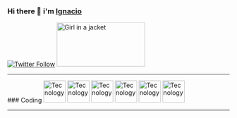 ### Hi there 👋 i'm [Ignacio][website]

[![Twitter Follow](https://img.shields.io/twitter/follow/Ignacio_Hdz?style=social)](https://twitter.com/josegnacio118)
[<img src="http://pa1.narvii.com/6677/bfa14b9fe32d2cf956083a230e0eab3628510475_00.gif" alt="Girl in a jacket" width="200" height="100">][website]
<hr>
### Coding 

<img src="https://www.pngrepo.com/png/303205/180/html-5-logo.png" alt="Tecnology" width="50" height="50">
<img src="https://www.picuino.com/_images/css3-logo.png" alt="Tecnology" width="50" height="50">
<img src="https://img1.freepng.es/20180720/bv/kisspng-javascript-logo-html-clip-art-javascript-logo-5b5188b13c2314.0304322315320700652463.jpg" alt="Tecnology" width="50" height="50">
<img src="https://e7.pngegg.com/pngimages/72/936/png-clipart-sass-cascading-style-sheets-preprocessor-less-postcss-meng-miscellaneous-text-thumbnail.png" alt="Tecnology" width="50" height="50">
<img src="https://cdn.worldvectorlogo.com/logos/bootstrap-5-1.svg" alt="Tecnology" width="50" height="50">
<img src="https://www.pngrepo.com/png/303392/180/jquery-1-logo.png" alt="Tecnology" width="50" height="50">

<hr>

[website]: https://www.google.com.mx/

